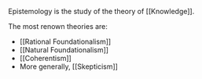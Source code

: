 Epistemology is the study of the theory of [[Knowledge]]. 

The most renown theories are:
- [[Rational Foundationalism]]
- [[Natural Foundationalism]]
- [[Coherentism]]
- More generally, [[Skepticism]]